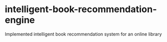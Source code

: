 # intelligent-book-recommendation-engine
Implemented intelligent book recommendation system  for an online library 
